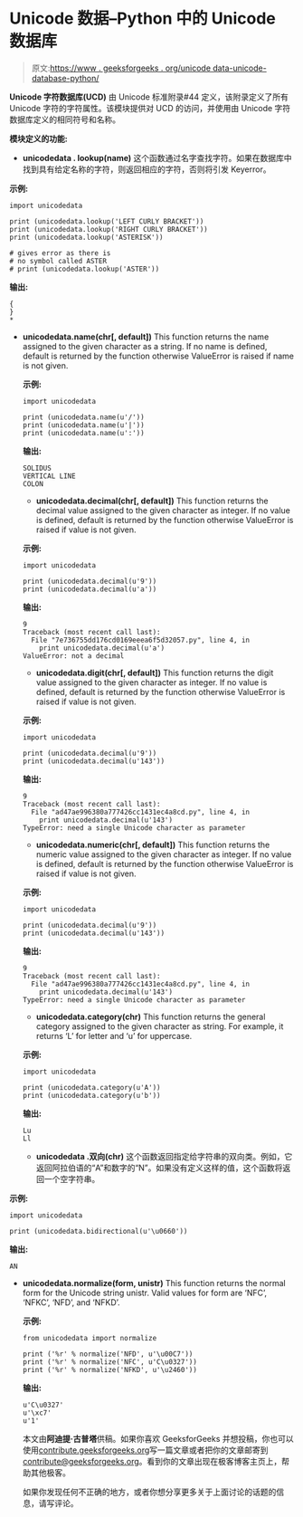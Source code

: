 # Unicode 数据–Python 中的 Unicode 数据库

> 原文:[https://www . geeksforgeeks . org/unicode data-unicode-database-python/](https://www.geeksforgeeks.org/unicodedata-unicode-database-python/)

**Unicode 字符数据库(UCD)** 由 Unicode 标准附录#44 定义，该附录定义了所有 Unicode 字符的字符属性。该模块提供对 UCD 的访问，并使用由 Unicode 字符数据库定义的相同符号和名称。

**模块定义的功能:**

*   **unicodedata . lookup(name)**
    这个函数通过名字查找字符。如果在数据库中找到具有给定名称的字符，则返回相应的字符，否则将引发 Keyerror。

**示例:**

```
import unicodedata

print (unicodedata.lookup('LEFT CURLY BRACKET'))
print (unicodedata.lookup('RIGHT CURLY BRACKET'))
print (unicodedata.lookup('ASTERISK'))

# gives error as there is 
# no symbol called ASTER
# print (unicodedata.lookup('ASTER'))
```

**输出:**

```
{
}
*

```

*   **unicodedata.name(chr[, default])**
    This function returns the name assigned to the given character as a string. If no name is defined, default is returned by the function otherwise ValueError is raised if name is not given.

    **示例:**

    ```
    import unicodedata

    print (unicodedata.name(u'/'))
    print (unicodedata.name(u'|'))
    print (unicodedata.name(u':'))
    ```

    **输出:**

    ```
    SOLIDUS
    VERTICAL LINE
    COLON

    ```

    *   **unicodedata.decimal(chr[, default])**
    This function returns the decimal value assigned to the given character as integer. If no value is defined, default is returned by the function otherwise ValueError is raised if value is not given.

    **示例:**

    ```
    import unicodedata

    print (unicodedata.decimal(u'9'))
    print (unicodedata.decimal(u'a'))
    ```

    **输出:**

    ```
    9
    Traceback (most recent call last):
      File "7e736755dd176cd0169eeea6f5d32057.py", line 4, in 
        print unicodedata.decimal(u'a')
    ValueError: not a decimal

    ```

    *   **unicodedata.digit(chr[, default])**
    This function returns the digit value assigned to the given character as integer. If no value is defined, default is returned by the function otherwise ValueError is raised if value is not given.

    **示例:**

    ```
    import unicodedata

    print (unicodedata.decimal(u'9'))
    print (unicodedata.decimal(u'143'))
    ```

    **输出:**

    ```
    9
    Traceback (most recent call last):
      File "ad47ae996380a777426cc1431ec4a8cd.py", line 4, in 
        print unicodedata.decimal(u'143')
    TypeError: need a single Unicode character as parameter

    ```

    *   **unicodedata.numeric(chr[, default])**
    This function returns the numeric value assigned to the given character as integer. If no value is defined, default is returned by the function otherwise ValueError is raised if value is not given.

    **示例:**

    ```
    import unicodedata

    print (unicodedata.decimal(u'9'))
    print (unicodedata.decimal(u'143'))
    ```

    **输出:**

    ```
    9
    Traceback (most recent call last):
      File "ad47ae996380a777426cc1431ec4a8cd.py", line 4, in 
        print unicodedata.decimal(u'143')
    TypeError: need a single Unicode character as parameter

    ```

    *   **unicodedata.category(chr)**
    This function returns the general category assigned to the given character as string. For example, it returns ‘L’ for letter and ‘u’ for uppercase.

    **示例:**

    ```
    import unicodedata

    print (unicodedata.category(u'A'))
    print (unicodedata.category(u'b'))
    ```

    **输出:**

    ```
    Lu
    Ll

    ```

    *   **unicodedata .双向(chr)**
    这个函数返回指定给字符串的双向类。例如，它返回阿拉伯语的“A”和数字的“N”。如果没有定义这样的值，这个函数将返回一个空字符串。

**示例:**

```
import unicodedata

print (unicodedata.bidirectional(u'\u0660'))
```

**输出:**

```
AN

```

*   **unicodedata.normalize(form, unistr)**
    This function returns the normal form for the Unicode string unistr. Valid values for form are ‘NFC’, ‘NFKC’, ‘NFD’, and ‘NFKD’.

    **示例:**

    ```
    from unicodedata import normalize

    print ('%r' % normalize('NFD', u'\u00C7'))
    print ('%r' % normalize('NFC', u'C\u0327'))
    print ('%r' % normalize('NFKD', u'\u2460'))
    ```

    **输出:**

    ```
    u'C\u0327'
    u'\xc7'
    u'1'

    ```

    本文由**阿迪提·古普塔**供稿。如果你喜欢 GeeksforGeeks 并想投稿，你也可以使用[contribute.geeksforgeeks.org](http://contribute.geeksforgeeks.org)写一篇文章或者把你的文章邮寄到 contribute@geeksforgeeks.org。看到你的文章出现在极客博客主页上，帮助其他极客。

    如果你发现任何不正确的地方，或者你想分享更多关于上面讨论的话题的信息，请写评论。